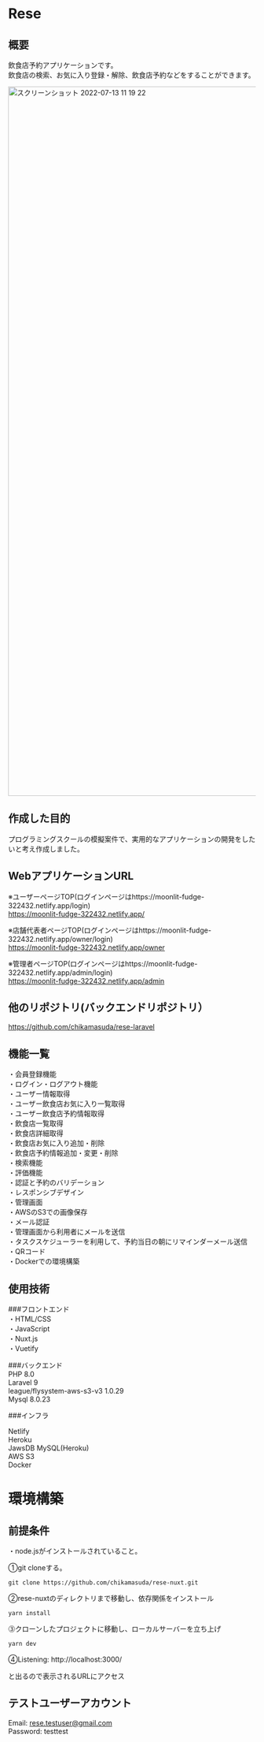 # Rese

## 概要
飲食店予約アプリケーションです。  
飲食店の検索、お気に入り登録・解除、飲食店予約などをすることができます。  

<img width="1440" alt="スクリーンショット 2022-07-13 11 19 22" src="https://user-images.githubusercontent.com/66733811/178637349-ae818951-bbdd-4290-9ead-6d77d18a4bda.png">  

## 作成した目的  
プログラミングスクールの模擬案件で、実用的なアプリケーションの開発をしたいと考え作成しました。  

## WebアプリケーションURL  
※ユーザーページTOP(ログインページはhttps://moonlit-fudge-322432.netlify.app/login)    
https://moonlit-fudge-322432.netlify.app/    

※店舗代表者ページTOP(ログインページはhttps://moonlit-fudge-322432.netlify.app/owner/login)  
https://moonlit-fudge-322432.netlify.app/owner   

※管理者ページTOP(ログインページはhttps://moonlit-fudge-322432.netlify.app/admin/login)  
https://moonlit-fudge-322432.netlify.app/admin     

## 他のリポジトリ(バックエンドリポジトリ）    
https://github.com/chikamasuda/rese-laravel  

## 機能一覧
・会員登録機能  
・ログイン・ログアウト機能  
・ユーザー情報取得  
・ユーザー飲食店お気に入り一覧取得  
・ユーザー飲食店予約情報取得  
・飲食店一覧取得  
・飲食店詳細取得  
・飲食店お気に入り追加・削除  
・飲食店予約情報追加・変更・削除  
・検索機能  
・評価機能  
・認証と予約のバリデーション  
・レスポンシブデザイン  
・管理画面  
・AWSのS3での画像保存  
・メール認証  
・管理画面から利用者にメールを送信  
・タスクスケジューラーを利用して、予約当日の朝にリマインダーメール送信  
・QRコード  
・Dockerでの環境構築 

## 使用技術

###フロントエンド  
・HTML/CSS  
・JavaScript  
・Nuxt.js  
・Vuetify 

###バックエンド  
PHP 8.0  
Laravel 9  
league/flysystem-aws-s3-v3 1.0.29  
Mysql 8.0.23  

###インフラ

Netlify  
Heroku  
JawsDB MySQL(Heroku)  
AWS S3  
Docker  

# 環境構築

## 前提条件　　
・node.jsがインストールされていること。  

①git cloneする。
```
git clone https://github.com/chikamasuda/rese-nuxt.git
```

②rese-nuxtのディレクトリまで移動し、依存関係をインストール
```
yarn install
```

⓷クローンしたプロジェクトに移動し、ローカルサーバーを立ち上げ
```
yarn dev
``` 

④Listening: http://localhost:3000/　　　　

と出るので表示されるURLにアクセス  

## テストユーザーアカウント  
Email: rese.testuser@gmail.com  
Password: testtest
